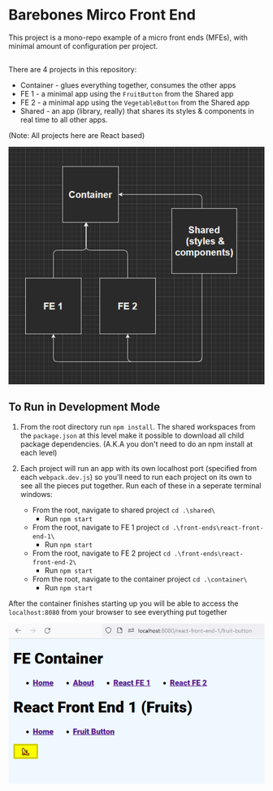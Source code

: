 # Barebones Mirco Front End

This project is a mono-repo example of a micro front ends (MFEs), with minimal amount of configuration per project.

##

There are 4 projects in this repository:

- Container - glues everything together, consumes the other apps
- FE 1 - a minimal app using the `FruitButton` from the Shared app
- FE 2 - a minimal app using the `VegetableButton` from the Shared app
- Shared - an app (library, really) that shares its styles & components in real time to all other apps.

(Note: All projects here are React based)

![Architecture](assets/architecture.PNG)

## To Run in Development Mode

1. From the root directory run `npm install`. The shared workspaces from the `package.json` at this level make it possible to download all child package dependencies. (A.K.A you don't need to do an npm install at each level)

2. Each project will run an app with its own localhost port (specified from each `webpack.dev.js`) so you'll need to run each project on its own to see all the pieces put together. Run each of these in a seperate terminal windows:
   - From the root, navigate to shared project `cd .\shared\`
     - Run `npm start`
   - From the root, navigate to FE 1 project `cd .\front-ends\react-front-end-1\`
     - Run `npm start`
   - From the root, navigate to FE 2 project `cd .\front-ends\react-front-end-2\`
     - Run `npm start`
   - From the root, navigate to the container project `cd .\container\`
     - Run `npm start`

After the container finishes starting up you will be able to access the `localhost:8080` from your browser to see everything put together

![Ouput](assets/Output.PNG)
